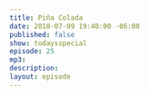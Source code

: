 ```yaml
---
title: Piña Colada
date: 2018-07-09 19:40:00 -06:00
published: false
show: todaysspecial
episode: 25
mp3: 
description: 
layout: episode
---
```


